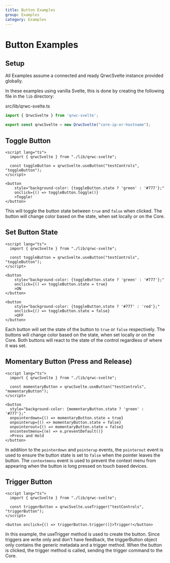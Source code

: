 ```yaml
---
title: Button Examples
group: Examples
category: Examples
---
```


# Button Examples

## Setup

All Examples assume a connected and ready QrwcSvelte instance provided globally.

In these examples using vanilla Svelte, this is done by creating the following file in the `lib` directory:

src/lib/qrwc-svelte.ts
```typescript
import { QrwcSvelte } from 'qrwc-svelte';

export const qrwcSvelte = new QrwcSvelte("core-ip-or-hostname");
```

## Toggle Button

```svelte
<script lang="ts">
  import { qrwcSvelte } from "./lib/qrwc-svelte";

  const toggleButton = qrwcSvelte.useButton("testControls", "toggleButton");
</script>

<button
    style="background-color: {toggleButton.state ? 'green' : '#777'};"
    onclick={() => toggleButton.toggle()}
    >Toggle!
</button>
```

This will toggle the button state between `true` and `false` when clicked. The button will change color based on the state, when set locally or on the Core.

## Set Button State

```svelte
<script lang="ts">
  import { qrwcSvelte } from "./lib/qrwc-svelte";

  const toggleButton = qrwcSvelte.useButton("testControls", "toggleButton");
</script>

<button
    style="background-color: {toggleButton.state ? 'green' : '#777'};"
    onclick={() => toggleButton.state = true}
    >ON
</button>

<button
    style="background-color: {toggleButton.state ? '#777' : 'red'};"
    onclick={() => toggleButton.state = false}
    >OFF
</button>
```

Each button will set the state of the button to `true` or `false` respectively. The buttons will change color based on the state, when set locally or on the Core. Both buttons will react to the state of the control regardless of where it was set.

## Momentary Button (Press and Release)

```svelte
<script lang="ts">
  import { qrwcSvelte } from "./lib/qrwc-svelte";

  const momentaryButton = qrwcSvelte.useButton("testControls", "momentaryButton");
</script>

<button
  style="background-color: {momentaryButton.state ? 'green' : '#777'};"
  onpointerdown={() => momentaryButton.state = true}
  onpointerup={() => momentaryButton.state = false}
  onpointerout={() => momentaryButton.state = false}
  oncontextmenu={(e) => e.preventDefault()}
  >Press and Hold
</button>
```
In addition to the `pointerdown` and `pointerup` events, the `pointerout` event is used to ensure the button state is set to `false` when the pointer leaves the button. The `contextmenu` event is used to prevent the context menu from appearing when the button is long pressed on touch based devices.

## Trigger Button

```svelte
<script lang="ts">
  import { qrwcSvelte } from "./lib/qrwc-svelte";

  const triggerButton = qrwcSvelte.useTrigger("testControls", "triggerButton");
</script>

<button onclick={() => triggerButton.trigger()}>Trigger!</button>
```

In this example, the useTrigger method is used to create the button. Since triggers are write only and don't have feedback, the triggerButton object only contains the generic metadata and a trigger method. When the button is clicked, the trigger method is called, sending the trigger command to the Core.